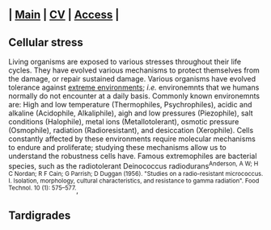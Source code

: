 | [Main](README.md) | [CV](CV.md) | [Access](access.md) | 
---------------------------------------------------------

## Cellular stress 
  Living organisms are exposed to various stresses throughout their life cycles. They have evolved various mechanisms to protect themselves from the damage, or repair sustained damage. Various organisms have evolved tolerance against [extreme environments](https://en.wikipedia.org/wiki/Extremophile); *i.e.* environemnts that we humans normally do not encounter at a daily basis. Commonly known environemnts are: High and low temperature (Thermophiles, Psychrophiles), acidic and alkaline (Acidophile, Alkaliphile), aigh and low pressures (Piezophile), salt conditions (Halophile), metal ions (Metallotolerant), osmotic pressure (Osmophile), radiation (Radioresistant), and desiccation (Xerophile). Cells constantly affected by these environments require molecular mechanisms to endure and proliferate; studying these mechanisms allow us to understand the robustness cells have.
  Famous extremophiles are bacterial species, such as the radiotolerant Deinococcus radiodurans<sup>Anderson, A W; H C Nordan; R F Cain; G Parrish; D Duggan (1956). "Studies on a radio-resistant micrococcus. I. Isolation, morphology, cultural characteristics, and resistance to gamma radiation". Food Technol. 10 (1): 575–577.</sup>, 

## Tardigrades




